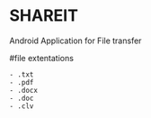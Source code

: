 # SHAREIT
Android Application for File transfer

#file extentations
	
	- .txt
	- .pdf
	- .docx
	- .doc
	- .clv